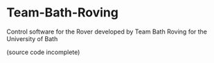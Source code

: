 # Team-Bath-Roving
Control software for the Rover developed by Team Bath Roving for the University of Bath

(source code incomplete)

